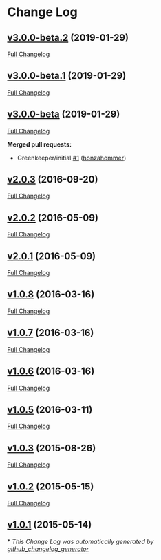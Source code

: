 # Change Log

## [v3.0.0-beta.2](https://github.com/honzahommer/grok-js/tree/v3.0.0-beta.2) (2019-01-29)
[Full Changelog](https://github.com/honzahommer/grok-js/compare/v3.0.0-beta.1...v3.0.0-beta.2)

## [v3.0.0-beta.1](https://github.com/honzahommer/grok-js/tree/v3.0.0-beta.1) (2019-01-29)
[Full Changelog](https://github.com/honzahommer/grok-js/compare/v3.0.0-beta...v3.0.0-beta.1)

## [v3.0.0-beta](https://github.com/honzahommer/grok-js/tree/v3.0.0-beta) (2019-01-29)
[Full Changelog](https://github.com/honzahommer/grok-js/compare/v2.0.3...v3.0.0-beta)

**Merged pull requests:**

- Greenkeeper/initial [\#1](https://github.com/honzahommer/grok-js/pull/1) ([honzahommer](https://github.com/honzahommer))

## [v2.0.3](https://github.com/honzahommer/grok-js/tree/v2.0.3) (2016-09-20)
[Full Changelog](https://github.com/honzahommer/grok-js/compare/v2.0.2...v2.0.3)

## [v2.0.2](https://github.com/honzahommer/grok-js/tree/v2.0.2) (2016-05-09)
[Full Changelog](https://github.com/honzahommer/grok-js/compare/v2.0.1...v2.0.2)

## [v2.0.1](https://github.com/honzahommer/grok-js/tree/v2.0.1) (2016-05-09)
[Full Changelog](https://github.com/honzahommer/grok-js/compare/v1.0.8...v2.0.1)

## [v1.0.8](https://github.com/honzahommer/grok-js/tree/v1.0.8) (2016-03-16)
[Full Changelog](https://github.com/honzahommer/grok-js/compare/v1.0.7...v1.0.8)

## [v1.0.7](https://github.com/honzahommer/grok-js/tree/v1.0.7) (2016-03-16)
[Full Changelog](https://github.com/honzahommer/grok-js/compare/v1.0.6...v1.0.7)

## [v1.0.6](https://github.com/honzahommer/grok-js/tree/v1.0.6) (2016-03-16)
[Full Changelog](https://github.com/honzahommer/grok-js/compare/v1.0.5...v1.0.6)

## [v1.0.5](https://github.com/honzahommer/grok-js/tree/v1.0.5) (2016-03-11)
[Full Changelog](https://github.com/honzahommer/grok-js/compare/v1.0.3...v1.0.5)

## [v1.0.3](https://github.com/honzahommer/grok-js/tree/v1.0.3) (2015-08-26)
[Full Changelog](https://github.com/honzahommer/grok-js/compare/v1.0.2...v1.0.3)

## [v1.0.2](https://github.com/honzahommer/grok-js/tree/v1.0.2) (2015-05-15)
[Full Changelog](https://github.com/honzahommer/grok-js/compare/v1.0.1...v1.0.2)

## [v1.0.1](https://github.com/honzahommer/grok-js/tree/v1.0.1) (2015-05-14)


\* *This Change Log was automatically generated by [github_changelog_generator](https://github.com/skywinder/Github-Changelog-Generator)*